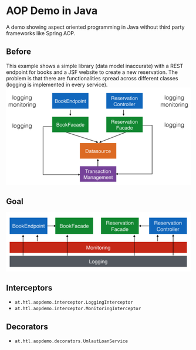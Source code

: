 # AOP Demo in Java

A demo showing aspect oriented programming in Java without third party frameworks like Spring AOP.

## Before

This example shows a simple library (data model inaccurate) with a REST endpoint for books and a JSF website to create a new reservation. The problem is that there are functionalities spread across different classes (logging is implemented in every service). ![](assets/architecture_before.png)

## Goal

![](assets/architecture_after.png)

## Interceptors

- `at.htl.aopdemo.interceptor.LoggingInterceptor`
- `at.htl.aopdemo.interceptor.MonitoringInterceptor`

## Decorators

- `at.htl.aopdemo.decorators.UmlautLoanService`
